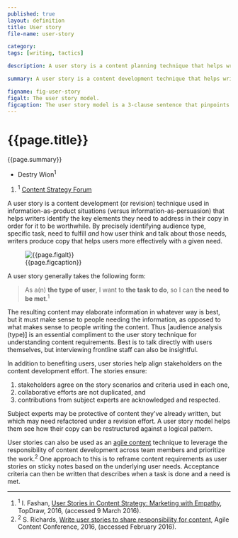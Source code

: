 ```yaml
---
published: true
layout: definition
title: User story
file-name: user-story

category:  
tags: [writing, tactics]

description: A user story is a content planning technique that helps writers produce copy in relation to user needs.

summary: A user story is a content development technique that helps writers accurately pinpoint — and focus on — the needs of a given audience type and the task information required to fulfull them — one need at a time.

figname: fig-user-story
figalt: The user story model.
figcaption: The user story model is a 3-clause sentence that pinpoints user type, task, and the need the task fulfills.
---
```


<h1 class="term-title">{{page.title}}</h1>

<p class="summary">{{page.summary}}</p>

<section class="contributors">
	<ul class="authors nomark">
		<li>Destry Wion<sup>1</sup></li>
	</ul>
	<ol class="affiliations nomark">
		<li><sup>1</sup> <a href="https://csf.community">Content Strategy Forum</a></li>
	</ol>
</section>

<!-- PRIMARY PARAGRAPH(S) OF DEFINITION -->

A user story is a content development (or revision) technique used in information-as-product situations (versus information-as-persuasion) that helps writers identify the key elements they need to address in their copy in order for it to be worthwhile. By precisely identifying audience type, specific task, need to fulfill _and_ how user think and talk about those needs, writers produce copy that helps users more effectively with a given need.

<figure><img alt="{{page.figalt}}" src="https://{% include domain.html %}/assets/images/{{page.figname}}.png">
	<figcaption>{{page.figcaption}}</figcaption>
</figure> 

A user story generally takes the following form:

<blockquote>
	As a(n) <span class="underline placeholder"><b>the type of user</b></span>, I want to <span class="underline placeholder"><b>the task to do</b></span>, so I can <span class="underline placeholder"><b>the need to be met</b></span>.<sup class="ref">1</sup>
</blockquote> 

The resulting content may elaborate information in whatever way is best, but it must make sense to people needing the information, as opposed to what makes sense to people writing the content. Thus [audience analysis (type)] is an essential compliment to the user story technique for understanding content requirements. Best is to talk directly with users themselves, but interviewing frontline staff can also be insightful.

In addition to benefiting users, user stories help align stakeholders on the content development effort. The stories ensure:

1. stakeholders agree on the story scenarios and criteria used in each one,
2. collaborative efforts are not duplicated, and 
3. contributions from subject experts are acknowledged and respected. 

Subject experts may be protective of content they've already written, but which may need refactored under a revision effort. A user story model helps them see how their copy can be restructured against a logical pattern.

<!-- Examples -->

User stories can also be used as an [agile content](agile-content.html) technique to leverage the responsibility of content development across team members and prioritize the work.<sup class="ref">2</sup> One approach to this is to reframe content requirements as user stories on sticky notes based on the underlying user needs. Acceptance criteria can then be written that describes when a task is done and a need is met.

<hr class="footnotes">

<ol class="references nomark">
	<li><sup>1</sup>
		I. Fashan, <a href="https://www.topdraw.com/blog/user-stories-in-content-strategy-marketing-with-empathy/">User Stories in Content Strategy: Marketing with Empathy</a>, TopDraw, 2016, (accessed 9 March 2016).
	</li>
	<li><sup>2</sup>
		S. Richards, <a href="https://2016.agilecontentconf.com/richards">Write user stories to share responsibility for content</a>, Agile Content Conference, 2016, (accessed February 2016).
	</li>
</ol>
 
